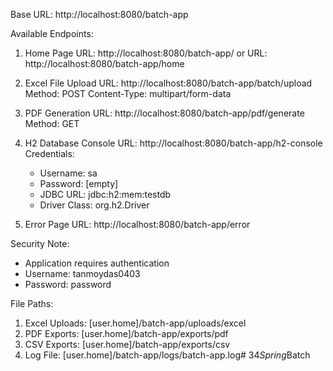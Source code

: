 Base URL: http://localhost:8080/batch-app

Available Endpoints:

1. Home Page
   URL: http://localhost:8080/batch-app/
   or
   URL: http://localhost:8080/batch-app/home

2. Excel File Upload
   URL: http://localhost:8080/batch-app/batch/upload
   Method: POST
   Content-Type: multipart/form-data

3. PDF Generation
   URL: http://localhost:8080/batch-app/pdf/generate
   Method: GET

4. H2 Database Console
   URL: http://localhost:8080/batch-app/h2-console
   Credentials:
   - Username: sa
   - Password: [empty]
   - JDBC URL: jdbc:h2:mem:testdb
   - Driver Class: org.h2.Driver

5. Error Page
   URL: http://localhost:8080/batch-app/error

Security Note:
- Application requires authentication
- Username: tanmoydas0403
- Password: password

File Paths:
1. Excel Uploads: [user.home]/batch-app/uploads/excel
2. PDF Exports: [user.home]/batch-app/exports/pdf
3. CSV Exports: [user.home]/batch-app/exports/csv
4. Log File: [user.home]/batch-app/logs/batch-app.log#   3 4 _ S p r i n g _ B a t c h  
 
